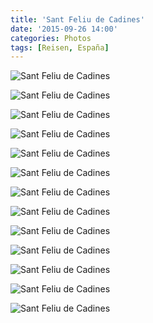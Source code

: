```yaml
---
title: 'Sant Feliu de Cadines'
date: '2015-09-26 14:00'
categories: Photos
tags: [Reisen, España]
---
```


<div class='preview'><img src='{{urls.media}}/SantFeliuDeCadinesOK.jpg' alt='Sant Feliu de Cadines'></div>

<a id='392289a29160d6031bb1af6ff2f90e7b-800'></a>![Sant Feliu de Cadines]({{urls.media}}/392289a29160d6031bb1af6ff2f90e7b-800.jpg 'На въезде — питьевой фонтанчик в форме поставленного на попа мельничного жернова.')

<a id='30bdccc4bd393358cbe0bcd7a31286b5-800'></a>![Sant Feliu de Cadines]({{urls.media}}/30bdccc4bd393358cbe0bcd7a31286b5-800.jpg 'Святой фонтанчик.')

<a id='01f6d38ab4a84ad62485011877591cfa-800'></a>![Sant Feliu de Cadines]({{urls.media}}/01f6d38ab4a84ad62485011877591cfa-800.jpg 'Еще фонтанчик.')

<a id='a69855c18b5f03afc089935e9486c23a-800'></a>![Sant Feliu de Cadines]({{urls.media}}/a69855c18b5f03afc089935e9486c23a-800.jpg 'Муниципальный музей Can Xifreda, вид сзади. Попасть внутрь не удалось, часы работы максимально типичные для здешних мест: каждое первое воскресенье месяца, с одиннадцати до четырнадцати.')

<a id='b8b4e3af807d9bb8ab2ded120e276ee5-800'></a>![Sant Feliu de Cadines]({{urls.media}}/b8b4e3af807d9bb8ab2ded120e276ee5-800.jpg 'Церкви тут новые, эта — 1900 года.')

<a id='e2839269887245bab32c603a4a0cec77-800'></a>![Sant Feliu de Cadines]({{urls.media}}/e2839269887245bab32c603a4a0cec77-800.jpg 'Она же, вид сзади.')

<a id='7ca77486908b5c37d0611a61337c5847-800'></a>![Sant Feliu de Cadines]({{urls.media}}/7ca77486908b5c37d0611a61337c5847-800.jpg 'Уголок за церковью.')

<a id='a5c32e59afe9c587665ea84f49a6d1e5-800'></a>![Sant Feliu de Cadines]({{urls.media}}/a5c32e59afe9c587665ea84f49a6d1e5-800.jpg 'Эта — XVIII века.')

<a id='96cd166927199cb70bfeccc60b9c21c4-800'></a>![Sant Feliu de Cadines]({{urls.media}}/96cd166927199cb70bfeccc60b9c21c4-800.jpg 'Она же.')

<a id='069733402cfed8279162473e64063a63-800'></a>![Sant Feliu de Cadines]({{urls.media}}/069733402cfed8279162473e64063a63-800.jpg 'Милый домишко.')

<a id='c5c7048d0700523cc656e5d5d44d636b-800'></a>![Sant Feliu de Cadines]({{urls.media}}/c5c7048d0700523cc656e5d5d44d636b-800.jpg 'Фонарь и табличка.')

<a id='d867eae20df2aeda5f4d90c2f15e3d7b-800'></a>![Sant Feliu de Cadines]({{urls.media}}/d867eae20df2aeda5f4d90c2f15e3d7b-800.jpg 'Здесь болеют за Барсу.')
